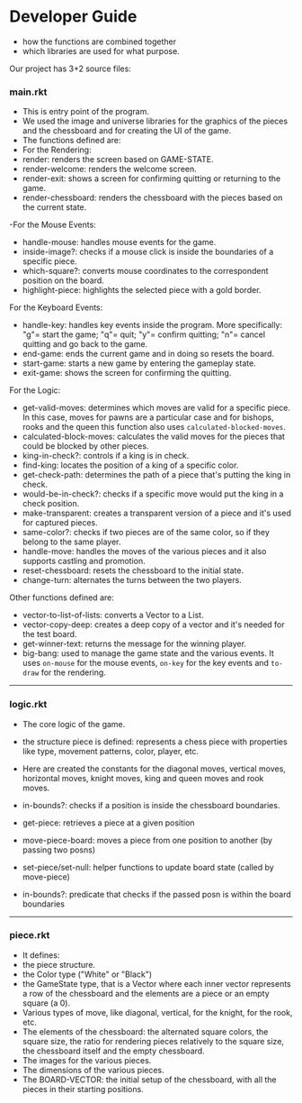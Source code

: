 # Developer Guide

- how the functions are combined together
- which libraries are used for what purpose.

Our project has 3+2 source files: 

### main.rkt

- This is entry point of the program.
- We used the image and universe libraries for the graphics of the pieces and the chessboard and for creating the UI of the game.
- The functions defined are:
- For the Rendering:
- render: renders the screen based on GAME-STATE.
- render-welcome: renders the welcome screen.
- render-exit: shows a screen for confirming quitting or returning to the game.
- render-chessboard: renders the chessboard with the pieces based on the current state.

-For the Mouse Events:
- handle-mouse: handles mouse events for the game.
- inside-image?: checks if a mouse click is inside the boundaries of a specific piece.
- which-square?: converts mouse coordinates to the correspondent position on the board.
- highlight-piece: highlights the selected piece with a gold border.

For the Keyboard Events:
- handle-key: handles key events inside the program. More specifically: "g"= start the game; "q"= quit; "y"= confirm quitting; "n"= cancel quitting and go back to the game.
- end-game: ends the current game and in doing so resets the board.
- start-game: starts a new game by entering the gameplay state.
- exit-game: shows the screen for confirming the quitting.

For the Logic:
- get-valid-moves: determines which moves are valid for a specific piece. In this case, moves for pawns are a particular case and for bishops, rooks and the queen this function also uses `calculated-blocked-moves`.
- calculated-block-moves: calculates the valid moves for the pieces that could be blocked by other pieces.
- king-in-check?: controls if a king is in check.
- find-king: locates the position of a king of a specific color.
- get-check-path: determines the path of a piece that's putting the king in check.
- would-be-in-check?: checks if a specific move would put the king in a check position.
- make-transparent: creates a transparent version of a piece and it's used for captured pieces.
- same-color?: checks if two pieces are of the same color, so if they belong to the same player.
- handle-move: handles the moves of the various pieces and it also supports castling and promotion.
- reset-chessboard: resets the chessboard to the initial state.
- change-turn: alternates the turns between the two players.

Other functions defined are:
- vector-to-list-of-lists: converts a Vector<Vector> to a List<List>.
- vector-copy-deep: creates a deep copy of a vector and it's needed for the test board.
- get-winner-text: returns the message for the winning player.
- big-bang: used to manage the game state and the various events. It uses `on-mouse` for the mouse events, `on-key` for the key events and `to-draw` for the rendering.
---

### logic.rkt

- The core logic of the game.
- the structure piece is defined: represents a chess piece with properties like type, movement patterns, color, player, etc.
- Here are created the constants for the diagonal moves, vertical moves, horizontal moves, knight moves, king and queen moves and rook moves.

- in-bounds?: checks if a position is inside the chessboard boundaries.
- get-piece: retrieves a piece at a given position
- move-piece-board: moves a piece from one position to another (by passing two posns)
- set-piece/set-null: helper functions to update board state (called by move-piece)
- in-bounds?: predicate that checks if the passed posn is within the board boundaries


---

### piece.rkt

- It defines:
- the piece structure.
- the Color type ("White" or "Black")
- the GameState type, that is a Vector<Vector> where each inner vector represents a row of the chessboard and the elements are a piece or an empty square (a 0).
- Various types of move, like diagonal, vertical, for the knight, for the rook, etc.
- The elements of the chessboard: the alternated square colors, the square size, the ratio for rendering pieces relatively to the square size, the chessboard itself and the empty chessboard.
- The images for the various pieces.
- The dimensions of the various pieces.
- The BOARD-VECTOR: the initial setup of the chessboard, with all the pieces in their starting positions.